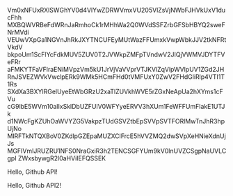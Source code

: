 Vm0xNFUxRXlSWGhYV0d4VlYwZDRWVmxVU205VlZsVjNWbFJHVkUxV1ducFhh
MXBQWVRBeFdWRnJaRmhoCk1rMHhWa2Q0WVdSSFZrbGFSbHBYQ2sweFNrMVdi
VEUwVXpGa1NGVnJhRkJXYTNCUFEyMUtWazFFUmxkVwpWbkJJV2tkNFRtVkdV
bkpoUm1ScFlYcFdkMUV5ZUV0T2JVWkpZMFpTVndwV2JIQjVWMVJDYTFVeFRr
aFMKYTFaVFlraENiMVpzVm5kU1JrVjVaVVprVTJKVlZqVlpWVlpUV1ZGd2JH
RnJSVEZWVkVwclpERk9WMk5HCmFHd0tVMFUxY0ZwV2FHdGliRlp4VTI1T1Rs
SXdXa3BXYlRGelUyeEtWbGRzU2xaTlZUVkhWVE5rZGxNeApUa2hXYms1cFVu
cG9lbE5WVm10alIxSklDbUZFUlV0WFYyeERVV3hXUm1FeWFFUmFlakE1UTJk
d1NWcFgKZUhOaWVYZG5VakpzTUdGSVZtbEpSVVpSVTFORlMwTnJhR3hpUjNo
MlRFTkNTQXBoV0ZKdlpGZEpaMUZXClFrcE5hVVZMQ2dwSVpXeHNieXdnUjJs
MGFIVmlJRUZRU1NFS0NraGxiR3h2TENCSGFYUm9kV0lnUVZCSgpNaUVLCgpI
ZWxsbywgR2l0aHViIEFQSSEK

Hello, Github API!

Hello, Github API2!
